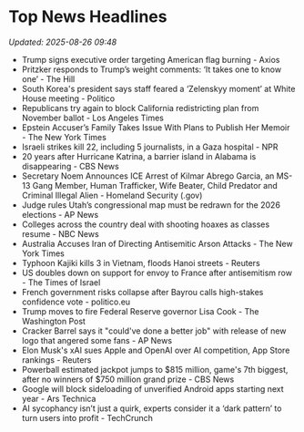 # Top News Headlines

_Updated: 2025-08-26 09:48_

- Trump signs executive order targeting American flag burning - Axios
- Pritzker responds to Trump’s weight comments: ‘It takes one to know one’ - The Hill
- South Korea's president says staff feared a ‘Zelenskyy moment’ at White House meeting - Politico
- Republicans try again to block California redistricting plan from November ballot - Los Angeles Times
- Epstein Accuser’s Family Takes Issue With Plans to Publish Her Memoir - The New York Times
- Israeli strikes kill 22, including 5 journalists, in a Gaza hospital - NPR
- 20 years after Hurricane Katrina, a barrier island in Alabama is disappearing - CBS News
- Secretary Noem Announces ICE Arrest of Kilmar Abrego Garcia, an MS-13 Gang Member, Human Trafficker, Wife Beater, Child Predator and Criminal Illegal Alien - Homeland Security (.gov)
- Judge rules Utah’s congressional map must be redrawn for the 2026 elections - AP News
- Colleges across the country deal with shooting hoaxes as classes resume - NBC News
- Australia Accuses Iran of Directing Antisemitic Arson Attacks - The New York Times
- Typhoon Kajiki kills 3 in Vietnam, floods Hanoi streets - Reuters
- US doubles down on support for envoy to France after antisemitism row - The Times of Israel
- French government risks collapse after Bayrou calls high-stakes confidence vote - politico.eu
- Trump moves to fire Federal Reserve governor Lisa Cook - The Washington Post
- Cracker Barrel says it "could've done a better job" with release of new logo that angered some fans - AP News
- Elon Musk's xAI sues Apple and OpenAI over AI competition, App Store rankings - Reuters
- Powerball estimated jackpot jumps to $815 million, game's 7th biggest, after no winners of $750 million grand prize - CBS News
- Google will block sideloading of unverified Android apps starting next year - Ars Technica
- AI sycophancy isn’t just a quirk, experts consider it a ‘dark pattern’ to turn users into profit - TechCrunch